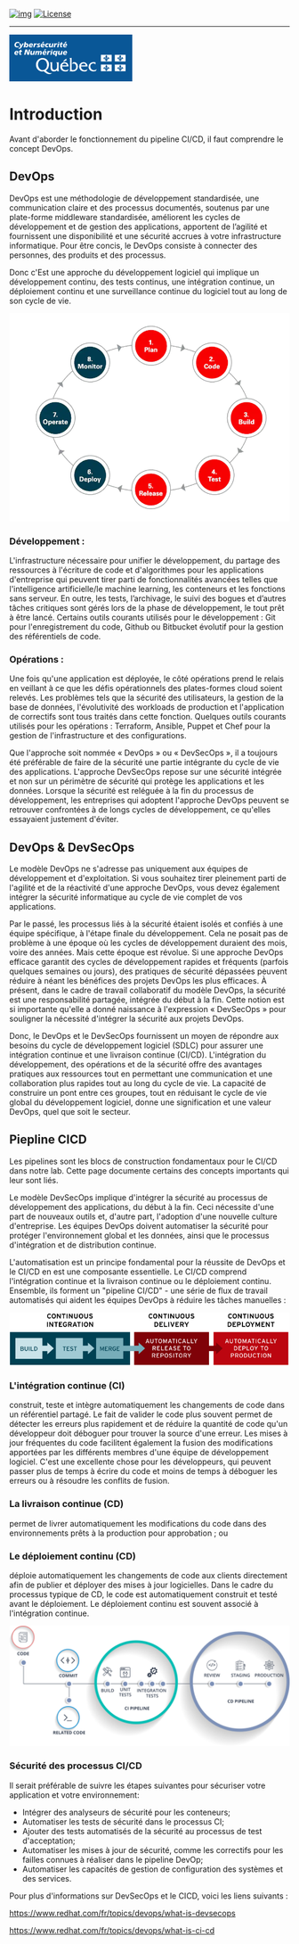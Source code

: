 
<!-- ENTETE -->
[![img](https://img.shields.io/badge/Lifecycle-Experimental-339999)](https://www.quebec.ca/gouv/politiques-orientations/vitrine-numeriqc/accompagnement-des-organismes-publics/demarche-conception-services-numeriques)
[![License](https://img.shields.io/badge/Licence-LiLiQ--R-blue)](LICENSE_FR)

---

<div>
    <img src="https://github.com/CQEN-QDCE/.github/blob/main/images/mcn.png">
</div>
<!-- FIN ENTETE -->

# Introduction

Avant d'aborder le fonctionnement du pipeline CI/CD, il faut comprendre le concept DevOps.

## DevOps
DevOps est une méthodologie de développement standardisée, une communication claire et des processus documentés, soutenus par une plate-forme middleware standardisée, améliorent les cycles de développement et de gestion des applications, apportent de l’agilité et fournissent une disponibilité et une sécurité accrues à votre infrastructure informatique. Pour être concis, le DevOps consiste à connecter des personnes, des produits et des processus.

Donc c'Est une approche du développement logiciel qui implique un développement continu, des tests continus, une intégration continue, un déploiement continu et une surveillance continue du logiciel tout au long de son cycle de vie.


![DevOps](./images/devops-diagram.png)


### Développement :
L'infrastructure nécessaire pour unifier le développement, du partage des ressources à l'écriture de code et d'algorithmes pour les applications d'entreprise qui peuvent tirer parti de fonctionnalités avancées telles que l'intelligence artificielle/le machine learning, les conteneurs et les fonctions sans serveur. En outre, les tests, l’archivage, le suivi des bogues et d’autres tâches critiques sont gérés lors de la phase de développement, le tout prêt à être lancé. Certains outils courants utilisés pour le développement : Git pour l'enregistrement du code, Github ou Bitbucket évolutif pour la gestion des référentiels de code.

### Opérations :
Une fois qu'une application est déployée, le côté opérations prend le relais en veillant à ce que les défis opérationnels des plates-formes cloud soient relevés. Les problèmes tels que la sécurité des utilisateurs, la gestion de la base de données, l'évolutivité des workloads de production et l'application de correctifs sont tous traités dans cette fonction. Quelques outils courants utilisés pour les opérations : Terraform, Ansible, Puppet et Chef pour la gestion de l'infrastructure et des configurations.


Que l'approche soit nommée « DevOps » ou « DevSecOps », il a toujours été préférable de faire de la sécurité une partie intégrante du cycle de vie des applications. L'approche DevSecOps repose sur une sécurité intégrée et non sur un périmètre de sécurité qui protège les applications et les données. Lorsque la sécurité est reléguée à la fin du processus de développement, les entreprises qui adoptent l'approche DevOps peuvent se retrouver confrontées à de longs cycles de développement, ce qu'elles essayaient justement d'éviter.

## DevOps & DevSecOps

Le modèle DevOps ne s'adresse pas uniquement aux équipes de développement et d'exploitation. Si vous souhaitez tirer pleinement parti de l'agilité et de la réactivité d'une approche DevOps, vous devez également intégrer la sécurité informatique au cycle de vie complet de vos applications.

Par le passé, les processus liés à la sécurité étaient isolés et confiés à une équipe spécifique, à l'étape finale du développement. Cela ne posait pas de problème à une époque où les cycles de développement duraient des mois, voire des années. Mais cette époque est révolue. Si une approche DevOps efficace garantit des cycles de développement rapides et fréquents (parfois quelques semaines ou jours), des pratiques de sécurité dépassées peuvent réduire à néant les bénéfices des projets DevOps les plus efficaces.
À présent, dans le cadre de travail collaboratif du modèle DevOps, la sécurité est une responsabilité partagée, intégrée du début à la fin. Cette notion est si importante qu'elle a donné naissance à l'expression « DevSecOps » pour souligner la nécessité d'intégrer la sécurité aux projets DevOps.

Donc, le DevOps et le DevSecOps fournissent un moyen de répondre aux besoins du cycle de développement logiciel (SDLC) pour assurer une intégration continue et une livraison continue (CI/CD). L'intégration du développement, des opérations et de la sécurité offre des avantages pratiques aux ressources tout en permettant une communication et une collaboration plus rapides tout au long du cycle de vie. La capacité de construire un pont entre ces groupes, tout en réduisant le cycle de vie global du développement logiciel, donne une signification et une valeur DevOps, quel que soit le secteur.


## Piepline CICD
Les pipelines sont les blocs de construction fondamentaux pour le CI/CD dans notre lab. Cette page documente certains des concepts importants qui leur sont liés.

Le modèle DevSecOps implique d'intégrer la sécurité au processus de développement des applications, du début à la fin. Ceci nécessite d'une part de nouveaux outils et, d'autre part, l'adoption d'une nouvelle culture d'entreprise. Les équipes DevOps doivent automatiser la sécurité pour protéger l'environnement global et les données, ainsi que le processus d'intégration et de distribution continue. 


L'automatisation est un principe fondamental pour la réussite de DevOps et le CI/CD en est une composante essentielle. Le CI/CD comprend l'intégration continue et la livraison continue ou le déploiement continu. Ensemble, ils forment un "pipeline CI/CD" - une série de flux de travail automatisés qui aident les équipes DevOps à réduire les tâches manuelles :

![CI/CD](./images/cicd-diagram-02.png)

### L'intégration continue (CI) 
construit, teste et intègre automatiquement les changements de code dans un référentiel partagé. Le fait de valider le code plus souvent permet de détecter les erreurs plus rapidement et de réduire la quantité de code qu'un développeur doit déboguer pour trouver la source d'une erreur. Les mises à jour fréquentes du code facilitent également la fusion des modifications apportées par les différents membres d'une équipe de développement logiciel. C'est une excellente chose pour les développeurs, qui peuvent passer plus de temps à écrire du code et moins de temps à déboguer les erreurs ou à résoudre les conflits de fusion.

### La livraison continue (CD) 
permet de livrer automatiquement les modifications du code dans des environnements prêts à la production pour approbation ; ou
### Le déploiement continu (CD) 
déploie automatiquement les changements de code aux clients directement afin de publier et déployer des mises à jour logicielles. Dans le cadre du processus typique de CD, le code est automatiquement construit et testé avant le déploiement. Le déploiement continu est souvent associé à l'intégration continue.

![CI/CD](./images/cicd-diagram-01.png)

### Sécurité des processus CI/CD
Il serait préférable de suivre les étapes suivantes pour sécuriser votre application et votre environnement:

- Intégrer des analyseurs de sécurité pour les conteneurs;
- Automatiser les tests de sécurité dans le processus CI;
- Ajouter des tests automatisés de la sécurité au processus de test d'acceptation;
- Automatiser les mises à jour de sécurité, comme les correctifs pour les failles connues à réaliser dans le pipeline DevOp;
- Automatiser les capacités de gestion de configuration des systèmes et des services.

Pour plus d'informations sur DevSecOps et le CICD, voici les liens suivants :

https://www.redhat.com/fr/topics/devops/what-is-devsecops

https://www.redhat.com/fr/topics/devops/what-is-ci-cd



